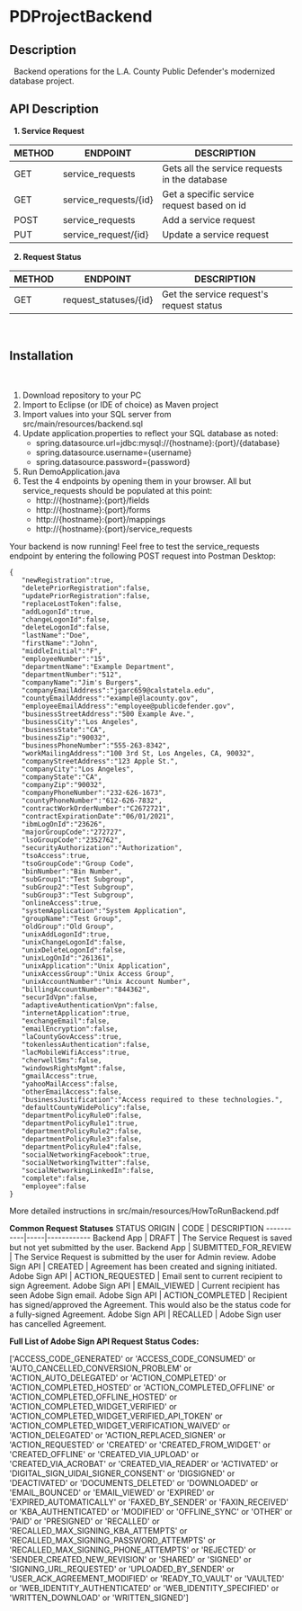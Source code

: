# PDProjectBackend

## Description
&nbsp;
Backend operations for the L.A. County Public Defender's modernized database project.

## API Description
&nbsp;
**1. Service Request**

METHOD | ENDPOINT | DESCRIPTION
-----------|-----|------------
GET | service_requests | Gets all the service requests in the database
GET | service_requests/{id} | Get a specific service request based on id
POST | service_requests | Add a service request
PUT | service_request/{id} | Update a service request

&nbsp;
**2. Request Status**

METHOD | ENDPOINT | DESCRIPTION
-----------|-----|------------
GET | request_statuses/{id} | Get the service request's request status

&nbsp;
## Installation
&nbsp;
1. Download repository to your PC
2. Import to Eclipse (or IDE of choice) as Maven project
3. Import values into your SQL server from src/main/resources/backend.sql
4. Update application.properties to reflect your SQL database as noted:
   * spring.datasource.url=jdbc:mysql://{hostname}:{port}/{database}
   * spring.datasource.username={username}
   * spring.datasource.password={password}
5. Run DemoApplication.java
6. Test the 4 endpoints by opening them in your browser. All but service_requests should be populated at this point:
   * http://{hostname}:{port}/fields
   * http://{hostname}:{port}/forms
   * http://{hostname}:{port}/mappings
   * http://{hostname}:{port}/service_requests

Your backend is now running! Feel free to test the service_requests endpoint by entering the following POST request into Postman Desktop:

```
{
   "newRegistration":true,
   "deletePriorRegistration":false,
   "updatePriorRegistration":false,
   "replaceLostToken":false,
   "addLogonId":true,
   "changeLogonId":false,
   "deleteLogonId":false,
   "lastName":"Doe",
   "firstName":"John",
   "middleInitial":"F",
   "employeeNumber":"15",
   "departmentName":"Example Department",
   "departmentNumber":"512",
   "companyName":"Jim's Burgers",
   "companyEmailAddress":"jgarc659@calstatela.edu",
   "countyEmailAddress":"example@lacounty.gov",
   "employeeEmailAddress":"employee@publicdefender.gov",
   "businessStreetAddress":"500 Example Ave.",
   "businessCity":"Los Angeles",
   "businessState":"CA",
   "businessZip":"90032",
   "businessPhoneNumber":"555-263-8342",
   "workMailingAddress":"100 3rd St, Los Angeles, CA, 90032",
   "companyStreetAddress":"123 Apple St.",
   "companyCity":"Los Angeles",
   "companyState":"CA",
   "companyZip":"90032",
   "companyPhoneNumber":"232-626-1673",
   "countyPhoneNumber":"612-626-7832",
   "contractWorkOrderNumber":"C2672721",
   "contractExpirationDate":"06/01/2021",
   "ibmLogOnId":"23626",
   "majorGroupCode":"272727",
   "lsoGroupCode":"2352762",
   "securityAuthorization":"Authorization",
   "tsoAccess":true,
   "tsoGroupCode":"Group Code",
   "binNumber":"Bin Number",
   "subGroup1":"Test Subgroup",
   "subGroup2":"Test Subgroup",
   "subGroup3":"Test Subgroup",
   "onlineAccess":true,
   "systemApplication":"System Application",
   "groupName":"Test Group",
   "oldGroup":"Old Group",
   "unixAddLogonId":true,
   "unixChangeLogonId":false,
   "unixDeleteLogonId":false,
   "unixLogOnId":"261361",
   "unixApplication":"Unix Application",
   "unixAccessGroup":"Unix Access Group",
   "unixAccountNumber":"Unix Account Number",
   "billingAccountNumber":"844362",
   "securIdVpn":false,
   "adaptiveAuthenticationVpn":false,
   "internetApplication":true,
   "exchangeEmail":false,
   "emailEncryption":false,
   "laCountyGovAccess":true,
   "tokenlessAuthentication":false,
   "lacMobileWifiAccess":true,
   "cherwellSms":false,
   "windowsRightsMgmt":false,
   "gmailAccess":true,
   "yahooMailAccess":false,
   "otherEmailAccess":false,
   "businessJustification":"Access required to these technologies.",
   "defaultCountyWidePolicy":false,
   "departmentPolicyRule0":false,
   "departmentPolicyRule1":true,
   "departmentPolicyRule2":false,
   "departmentPolicyRule3":false,
   "departmentPolicyRule4":false,
   "socialNetworkingFacebook":true,
   "socialNetworkingTwitter":false,
   "socialNetworkingLinkedIn":false,
   "complete":false,
   "employee":false
}
```
More detailed instructions in src/main/resources/HowToRunBackend.pdf

**Common Request Statuses**
STATUS ORIGIN | CODE | DESCRIPTION
-----------|-----|------------
Backend App | DRAFT | The Service Request is saved but not yet submitted by the user.
Backend App | SUBMITTED_FOR_REVIEW | The Service Request is submitted by the user for Admin review.
Adobe Sign API | CREATED | Agreement has been created and signing initiated.
Adobe Sign API | ACTION_REQUESTED | Email sent to current recipient to sign Agreement.
Adobe Sign API | EMAIL_VIEWED | Current recipient has seen Adobe Sign email.
Adobe Sign API | ACTION_COMPLETED | Recipient has signed/approved the Agreement. This would also be the status code for a fully-signed Agreement.
Adobe Sign API | RECALLED | Adobe Sign user has cancelled Agreement.

**Full List of Adobe Sign API Request Status Codes:**

['ACCESS_CODE_GENERATED' or 'ACCESS_CODE_CONSUMED' or 'AUTO_CANCELLED_CONVERSION_PROBLEM' or 'ACTION_AUTO_DELEGATED' or 'ACTION_COMPLETED' or 'ACTION_COMPLETED_HOSTED' or 'ACTION_COMPLETED_OFFLINE' or 'ACTION_COMPLETED_OFFLINE_HOSTED' or 'ACTION_COMPLETED_WIDGET_VERIFIED' or 'ACTION_COMPLETED_WIDGET_VERIFIED_API_TOKEN' or 'ACTION_COMPLETED_WIDGET_VERIFICATION_WAIVED' or 'ACTION_DELEGATED' or 'ACTION_REPLACED_SIGNER' or 'ACTION_REQUESTED' or 'CREATED' or 'CREATED_FROM_WIDGET' or 'CREATED_OFFLINE' or 'CREATED_VIA_UPLOAD' or 'CREATED_VIA_ACROBAT' or 'CREATED_VIA_READER' or 'ACTIVATED' or 'DIGITAL_SIGN_UIDAI_SIGNER_CONSENT' or 'DIGSIGNED' or 'DEACTIVATED' or 'DOCUMENTS_DELETED' or 'DOWNLOADED' or 'EMAIL_BOUNCED' or 'EMAIL_VIEWED' or 'EXPIRED' or 'EXPIRED_AUTOMATICALLY' or 'FAXED_BY_SENDER' or 'FAXIN_RECEIVED' or 'KBA_AUTHENTICATED' or 'MODIFIED' or 'OFFLINE_SYNC' or 'OTHER' or 'PAID' or 'PRESIGNED' or 'RECALLED' or 'RECALLED_MAX_SIGNING_KBA_ATTEMPTS' or 'RECALLED_MAX_SIGNING_PASSWORD_ATTEMPTS' or 'RECALLED_MAX_SIGNING_PHONE_ATTEMPTS' or 'REJECTED' or 'SENDER_CREATED_NEW_REVISION' or 'SHARED' or 'SIGNED' or 'SIGNING_URL_REQUESTED' or 'UPLOADED_BY_SENDER' or 'USER_ACK_AGREEMENT_MODIFIED' or 'READY_TO_VAULT' or 'VAULTED' or 'WEB_IDENTITY_AUTHENTICATED' or 'WEB_IDENTITY_SPECIFIED' or 'WRITTEN_DOWNLOAD' or 'WRITTEN_SIGNED']
